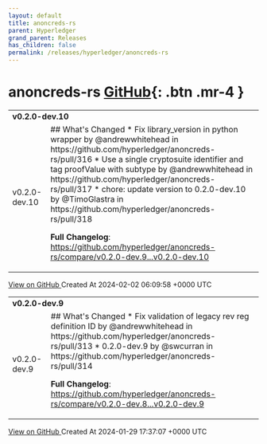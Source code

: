 ```yaml
---
layout: default
title: anoncreds-rs
parent: Hyperledger
grand_parent: Releases
has_children: false
permalink: /releases/hyperledger/anoncreds-rs
---
```


# anoncreds-rs <span class="fs-3 right-align">[GitHub](https://github.com/hyperledger/anoncreds-rs){: .btn .mr-4 }</span>


<div>
    <table>
        <tr>
            <td colspan="2">
                <b>
                    v0.2.0-dev.10
                </b>
            </td>
        </tr>
        <tr>
            <td>
                <span class="chip">
                    v0.2.0-dev.10
                </span>
            </td>
            <td>
                ## What's Changed
* Fix library_version in python wrapper by @andrewwhitehead in https://github.com/hyperledger/anoncreds-rs/pull/316
* Use a single cryptosuite identifier and tag proofValue with subtype by @andrewwhitehead in https://github.com/hyperledger/anoncreds-rs/pull/317
* chore: update version to 0.2.0-dev.10 by @TimoGlastra in https://github.com/hyperledger/anoncreds-rs/pull/318


**Full Changelog**: https://github.com/hyperledger/anoncreds-rs/compare/v0.2.0-dev.9...v0.2.0-dev.10
            </td>
        </tr>
    </table>
    <a href="https://github.com/hyperledger/anoncreds-rs/releases/tag/v0.2.0-dev.10" class=".btn">
        View on GitHub
    </a>
    <span class="right-align">
        Created At 2024-02-02 06:09:58 +0000 UTC
    </span>
</div>

<div>
    <table>
        <tr>
            <td colspan="2">
                <b>
                    v0.2.0-dev.9
                </b>
            </td>
        </tr>
        <tr>
            <td>
                <span class="chip">
                    v0.2.0-dev.9
                </span>
            </td>
            <td>
                ## What's Changed
* Fix validation of legacy rev reg definition ID by @andrewwhitehead in https://github.com/hyperledger/anoncreds-rs/pull/313
* 0.2.0-dev.9 by @swcurran in https://github.com/hyperledger/anoncreds-rs/pull/314


**Full Changelog**: https://github.com/hyperledger/anoncreds-rs/compare/v0.2.0-dev.8...v0.2.0-dev.9
            </td>
        </tr>
    </table>
    <a href="https://github.com/hyperledger/anoncreds-rs/releases/tag/v0.2.0-dev.9" class=".btn">
        View on GitHub
    </a>
    <span class="right-align">
        Created At 2024-01-29 17:37:07 +0000 UTC
    </span>
</div>


